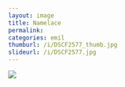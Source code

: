 ```yaml
---
layout: image
title: Namelace
permalink: 
categories: emil
thumburl: /i/DSCF2577_thumb.jpg
slideurl: /i/DSCF2577.jpg
---
```


![]({{site.url}}/i/DSCF2577.jpg)



